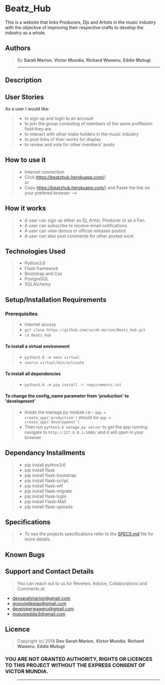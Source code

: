 # Beatz_Hub

This is a website that links Producers, Djs and Artists in the music industry with the objective of improving their respective crafts to develop the industry as a whole.  

## Authors

> By **Sarah Marion**, **Victor Mundia**, **Richard Waweru**, **Eddie Mutugi**

> -----------------------------------------------------------

## Description

<!-- > This is a web application that allows various users to submit a short pitch. Users can also be able to view other pitches from different categories (Pick-up Lines, Interview Pitches, Product Pitches, Promotion Pitches), comment and vote. For a user to do any of that, they need to have registered. -->

## User Stories

As a user I would like:

> * to sign up and login to an account
> * to join the group consisting of members of the same proffesion field they are
> * to interact with other stake holders in the music industry
> * to post links of their works for display
> * to review and vote for other members' posts


## How to use it

> * Internet connection
> * Click https://beatzhub.herokuapp.com/) <br/>
  or <br/>
> * Copy https://beatzhub.herokuapp.com/) and  Paste the link on your prefered browser -->

## How it works

> * A user can sign up either as Dj, Artist, Producer or as a Fan.
> * A user can subscribe to receive email notifications
> * A user can view demos or official releases posted
> * A user can also post comments for other posted work

## Technologies Used

> * Python3.6
> * Flask framework
> * Bootstrap and Css
> * PostgreSQL
> * SQLAlchemy

## Setup/Installation Requirements

### Prerequisites

> * Internet access
> * ```git clone https://github.com/sarah-marion/Beatz_Hub.git```
> * ```cd Beatz_Hub```

#### To install a virtual environment

> * ```python3.6 -m venv virtual``` 
> * ```source virtual/bin/activate```

#### To install all dependencies

> * ```python3.6 -m pip install -r requirements.txt```

#### To change the config_name parameter from 'production' to 'development'

> * Inside the manage.py module  i.e:- ```app = create_app('production')``` should be ```app = create_app('development')```
> * Then run ```python3.6 manage.py server``` to get the app running  navigate to ```http://127.0.0.1:5000/``` and it will open in your browser

## Dependancy Installments

> * pip install python3.6
> * pip install flask
> * pip install flask-bootstrap
> * pip install flask-script
> * pip install flask-wtf
> * pip install flask-migrate
> * pip install flask-login
> * pip install Flask-Mail
> * pip install flask-uploads

## Specifications

> * To see the projects specifications refer to the [SPECS.md](SPECS.md) file for more details.

## Known Bugs

<!-- > It does not have bugs.But if any problems should occur, email me at devsarahmarion@gmail.com -->

## Support and Contact Details

> You can reach out to us for Reviews, Advice, Collaborations and Comments at:

* devsarahmarion@gmail.com
* grooviqdeejay@gmail.com
* developerwaweru@gmail.com
* mutugieddie3@gmail.com


## Licence

> Copyright (c) 2018 **Dev Sarah Marion**, **Victor Mundia**, **Richard Waweru**, **Eddie Mutugi**

### YOU ARE NOT GRANTED AUTHORITY, RIGHTS OR LICENCES TO THIS PROJECT WITHOUT THE EXPRESS CONSENT OF VICTOR MUNDIA.

> --------------------------------------------------------
